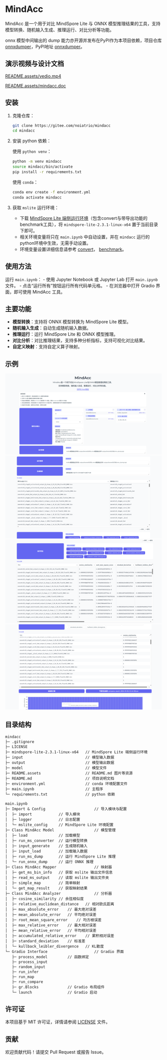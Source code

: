 # MindAcc

MindAcc 是一个用于对比 MindSpore Lite 与 ONNX 模型推理结果的工具，支持模型转换、随机输入生成、推理运行、对比分析等功能。

onnx 模型中间输出的 dump 能力亦开源并发布在PyPI作为本项目依赖，项目仓库 [onnxdumper](https://gitee.com/noiatrio/onnxdumper)，PyPI地址 [onnxdumper](https://pypi.org/project/onnxdumper/)。

## 演示视频与设计文档

[README.assets/vedio.mp4](https://gitee.com/noiatrio/mindacc/blob/master/README.assets/vedio.mp4)

[README.assets/mindacc.doc](https://gitee.com/noiatrio/mindacc/blob/master/README.assets/mindacc%E5%BC%80%E5%8F%91%E8%AE%BE%E8%AE%A1%E6%96%87%E6%A1%A3.docx)

## 安装

1. 克隆仓库：
    ```sh
    git clone https://gitee.com/noiatrio/mindacc
    cd mindacc
    ```

2. 安装 python 依赖：

    使用 `python venv`：
    ```sh
    python -m venv mindacc
    source mindacc/bin/activate
    pip install -r requirements.txt
    ```

    使用 `conda`：
    ```sh
    conda env create -f environment.yml
    conda activate mindacc
    ```

3. 获取 `mslite` 运行环境：

    - 下载 [MindSpore Lite 端侧运行环境](https://www.mindspore.cn/lite/docs/zh-CN/master/use/downloads.html)（包含convert与带导出功能的benchmark工具），将 `mindspore-lite-2.3.1-linux-x64` 置于当前目录下即可。
    - 相关环境变量将只在 `main.ipynb` 中自动设置，并在 `mindacc` 运行的python环境中生效，无需手动设置。
    - 环境变量设置详细信息请参考 [convert](https://www.mindspore.cn/lite/docs/zh-CN/master/train/converter_train.html)， [benchmark](https://www.mindspore.cn/lite/docs/zh-CN/master/tools/benchmark_tool.html#dump功能)。

## 使用方法
运行 `main.ipynb`：
    - 使用 Jupyter Notebook 或 Jupyter Lab 打开 `main.ipynb` 文件。
    - 点击“运行所有”按钮运行所有代码单元格。
    - 在浏览器中打开 Gradio 界面，即可使用 MindAcc 工具。

## 主要功能

- **模型转换**：支持将 ONNX 模型转换为 MindSpore Lite 模型。
- **随机输入生成**：自动生成随机输入数据。
- **推理运行**：运行 MindSpore Lite 和 ONNX 模型推理。
- **对比分析**：对比推理结果，支持多种分析指标，支持可视化对比结果。
- **自定义映射**：支持自定义算子映射。

## 示例
![img1](README.assets/image1.png)
![img2](README.assets/image2.png)
![img3](README.assets/image3.png)
![img4](README.assets/image4.png)

## 目录结构

```
mindacc
├─ .gitignore
├─ LICENSE
├─ mindspore-lite-2.3.1-linux-x64   // MindSpore Lite 端侧运行环境
├─ input                            // 模型输入数据
├─ output                           // 模型输出数据
├─ model                            // 模型文件
├─ README.assets                    // README.md 图片等资源
├─ README.md                        // 项目说明文档
├─ environment.yml                  // conda 环境配置文件
├─ main.ipynb                       // 主程序
└─ requirements.txt                 // python 依赖
```

```
main.ipynb 
├─ Import & Config                      // 导入模块与配置
│  ├─ import            // 导入模块            
│  ├─ logger            // 日志配置
│  └─ mslite_config     // MindSpore Lite 环境配置
├─ Class MindAcc Model                  // 模型管理
│  ├─ load              // 加载模型
│  ├─ run_ms_converter  // 运行模型转换
│  ├─ input_generate    // 生成随机输入
│  ├─ input_load        // 加载输入数据
│  ├─ run_ms_dump       // 运行 MindSpore Lite 推理
│  └─ run_onnx_dump     // 运行 ONNX 推理
├─ Class MindAcc Mapper                 // 映射器
│  ├─ get_ms_bin_info   // 获取 mslite 输出文件信息
│  ├─ read_ms_output    // 读取 mslite 输出文件夹
│  ├─ simple_map        // 简单映射
│  └─ get_map_result    // 获取映射结果
├─ Class MindAcc Analyzer               // 分析器
│  ├─ cosine_similarity // 余弦相似度
│  ├─ relative_euclidean_distance   // 相对欧氏距离
│  ├─ max_absolute_error    // 最大绝对误差
│  ├─ mean_absolute_error   // 平均绝对误差
│  ├─ root_mean_square_error    // 均方根误差
│  ├─ max_relative_error    // 最大相对误差
│  ├─ mean_relative_error   // 平均相对误差
│  ├─ accumulated_relative_error    // 累积相对误差
│  ├─ standard_deviation    // 标准差
│  └─ kullback_leibler_divergence   // KL散度
└─ Gradio Interface                     // Gradio 界面
   ├─ process_model         // 函数绑定
   ├─ process_input
   ├─ random_input
   ├─ run_infer
   ├─ run_map
   ├─ run_compare
   ├─ gr.Blocks             // Gradio 布局组件
   └─ launch                // Gradio 启动
```
## 许可证

本项目基于 MIT 许可证，详情请参阅 [LICENSE](LICENSE) 文件。

## 贡献

欢迎贡献代码！请提交 Pull Request 或报告 Issue。
